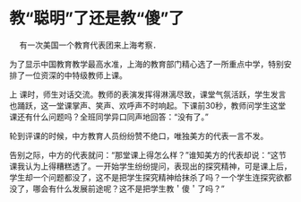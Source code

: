 # 教“聪明”了还是教“傻”了


 　 有一次美国一个教育代表团来上海考察．  

 为了显示中国教育教学最高水准，上海的教育部门精心选了一所重点中学，特别安排了一位资深的中特级教师上课。  

上 课时，师生对话交流。教师的表演发挥得淋漓尽致，课堂气氛活跃，学生发言也踊跃，这一堂课掌声、笑声、欢呼声不时响起。下课前30秒，教师问学生这堂课还有什么问题吗？全班同学异口同声地回答：“没有了。”  

轮到评课的时候，中方教育人员纷纷赞不绝口，唯独美方的代表一言不发。  

告别之际，中方的代表就问：“那堂课上得怎么样？”谁知美方的代表却说：“这节课我认为上得糟糕透了。一开始学生纷纷提问，表现出的探究精神，可是课上后，学生却一个问题都没了，这不是把学生探究精神给抹杀了吗？一个学生连探究欲都没了，哪会有什么发展前途呢？这不是把学生教＇傻＇了吗？”
  